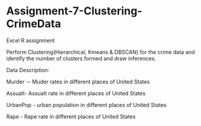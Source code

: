 # Assignment-7-Clustering-CrimeData

Excel R assignment

Perform Clustering(Hierarchical, Kmeans & DBSCAN) for the crime data and identify the number of clusters formed and draw inferences.

Data Description:

Murder -- Muder rates in different places of United States

Assualt- Assualt rate in different places of United States

UrbanPop - urban population in different places of United States

Rape - Rape rate in different places of United States
